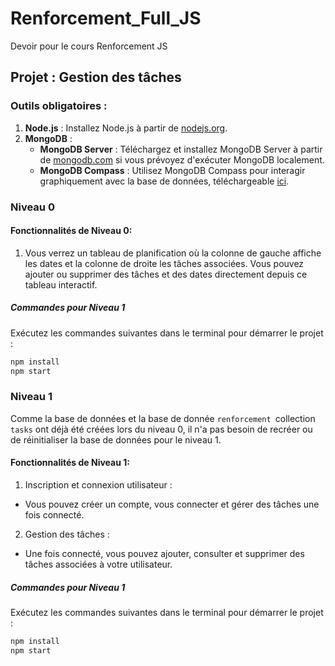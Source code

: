 # Renforcement_Full_JS
Devoir pour le cours Renforcement JS

## Projet : Gestion des tâches

### Outils obligatoires :
1. **Node.js** : Installez Node.js à partir de [nodejs.org](https://nodejs.org/).
2. **MongoDB** :
   - **MongoDB Server** : Téléchargez et installez MongoDB Server à partir de [mongodb.com](https://www.mongodb.com/try/download/community) si vous prévoyez d'exécuter MongoDB localement.
   - **MongoDB Compass** : Utilisez MongoDB Compass pour interagir graphiquement avec la base de données, téléchargeable [ici](https://www.mongodb.com/products/compass).

### Niveau 0
#### Fonctionnalités de Niveau 0:
1. Vous verrez un tableau de planification où la colonne de gauche affiche les dates et la colonne de droite les tâches associées. Vous pouvez ajouter ou supprimer des tâches et des dates directement depuis ce tableau interactif.
##### Commandes pour Niveau 1 
Exécutez les commandes suivantes dans le terminal pour démarrer le projet :
```bash
npm install
npm start
```
   
### Niveau 1
Comme la base de données et la base de donnée `renforcement `collection `tasks` ont déjà été créées lors du niveau 0, il n'a pas besoin de recréer ou de réinitialiser la base de données pour le niveau 1.
#### Fonctionnalités de Niveau 1:
1. Inscription et connexion utilisateur :
  - Vous pouvez créer un compte, vous connecter et gérer des tâches une fois connecté.
2. Gestion des tâches :
  - Une fois connecté, vous pouvez ajouter, consulter et supprimer des tâches associées à votre utilisateur.

##### Commandes pour Niveau 1 
Exécutez les commandes suivantes dans le terminal pour démarrer le projet :
```bash
npm install
npm start
```
